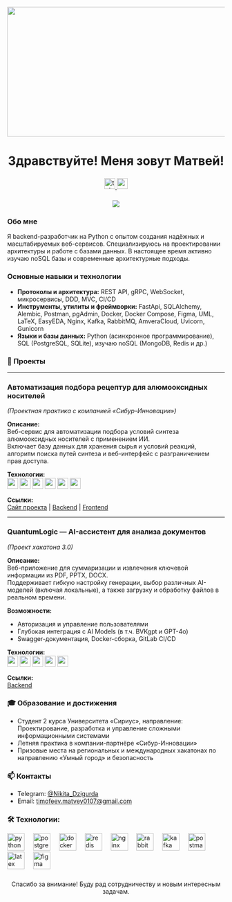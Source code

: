 <br clear="both">

<div align="center">
  <img height="300" width="600" src="https://user-images.githubusercontent.com/74038190/225813708-98b745f2-7d22-48cf-9150-083f1b00d6c9.gif"  />
</div>

###

<h1 align="center">Здравствуйте! Меня зовут Матвей!</h1>

###

<div align="center">
  <a href="https://t.me/@Yasin_Bayraktarr" target="_blank">
    <img src="https://img.shields.io/static/v1?message=Telegram&logo=telegram&label=&color=2CA5E0&logoColor=white&labelColor=&style=for-the-badge" height="25" alt="telegram logo"  />
  </a>
  <a href="mailto:timofeev.matvey0107@gmail.com" target="_blank">
    <img src="https://img.shields.io/static/v1?message=Email&logo=gmail&label=&color=D14836&logoColor=white&labelColor=&style=for-the-badge" height="25" alt="email logo"  />
  </a>
</div>

###

<div align="center">
  <img src="https://visitor-badge.laobi.icu/badge?page_id=matvej.dzigurda&"  />
</div>

###

<h3 align="left">Обо мне</h3>

<p align="left">
Я backend-разработчик на Python с опытом создания надёжных и масштабируемых веб-сервисов.  
Специализируюсь на проектировании архитектуры и работе с базами данных.  
В настоящее время активно изучаю noSQL базы и современные архитектурные подходы.  
</p>

###

<h3 align="left">Основные навыки и технологии</h3>

<ul>
<li><b>Протоколы и архитектура:</b> REST API, gRPC, WebSocket, микросервисы, DDD, MVC, CI/CD</li>
<li><b>Инструменты, утилиты и фреймворки:</b> FastApi, SQLAlchemy, Alembic, Postman, pgAdmin, Docker, Docker Compose, Figma, UML, LaTeX, EasyEDA, Nginx, Kafka, RabbitMQ, AmveraCloud, Uvicorn, Gunicorn</li>
<li><b>Языки и базы данных:</b> Python (асинхронное программирование), SQL (PostgreSQL, SQLite), изучаю noSQL (MongoDB, Redis и др.)</li>
</ul>

###

<h3 align="left">📂 Проекты</h3>

---

### Автоматизация подбора рецептур для алюмооксидных носителей  
*(Проектная практика с компанией «Сибур-Инновации»)*  

**Описание:**  
Веб-сервис для автоматизации подбора условий синтеза алюмооксидных носителей с применением ИИ.  
Включает базу данных для хранения сырья и условий реакций, алгоритм поиска путей синтеза и веб-интерфейс с разграничением прав доступа.  

**Технологии:**  
<img src="https://cdn.jsdelivr.net/gh/devicons/devicon/icons/python/python-original.svg" height="25" /> 
<img src="https://cdn.jsdelivr.net/gh/devicons/devicon/icons/fastapi/fastapi-original.svg" height="25" /> 
<img src="https://cdn.jsdelivr.net/gh/devicons/devicon/icons/postgresql/postgresql-original.svg" height="25" /> 
<img src="https://cdn.jsdelivr.net/gh/devicons/devicon/icons/docker/docker-original.svg" height="25" /> 
<img src="https://cdn.jsdelivr.net/gh/devicons/devicon/icons/redis/redis-original.svg" height="25" /> 
<img src="https://cdn.jsdelivr.net/gh/devicons/devicon/icons/nginx/nginx-original.svg" height="25" />  

**Ссылки:**  
[Сайт проекта](sibur-soakulo.amvera.io) | [Backend](https://github.com/NikitaDzigurda/Backend_Sibur.git) | [Frontend](https://github.com/sibur111/new_frontend.git)  

---

### QuantumLogic — AI-ассистент для анализа документов  
*(Проект хакатона 3.0)*  

**Описание:**  
Веб-приложение для суммаризации и извлечения ключевой информации из PDF, PPTX, DOCX.  
Поддерживает гибкую настройку генерации, выбор различных AI-моделей (включая локальные), а также загрузку и обработку файлов в реальном времени.  

**Возможности:**  
- Авторизация и управление пользователями  
- Глубокая интеграция с AI Models (в т.ч. BVKgpt и GPT-4o)  
- Swagger-документация, Docker-сборка, GitLab CI/CD  

**Технологии:**  
<img src="https://cdn.jsdelivr.net/gh/devicons/devicon/icons/python/python-original.svg" height="25" /> 
<img src="https://cdn.jsdelivr.net/gh/devicons/devicon/icons/fastapi/fastapi-original.svg" height="25" /> 
<img src="https://cdn.jsdelivr.net/gh/devicons/devicon/icons/docker/docker-original.svg" height="25" /> 
<img src="https://cdn.jsdelivr.net/gh/devicons/devicon/icons/nginx/nginx-original.svg" height="25" /> 
<img src="https://cdn.jsdelivr.net/gh/devicons/devicon/icons/postgresql/postgresql-original.svg" height="25" />  

**Ссылки:**  
[Backend](https://github.com/NikitaDzigurda/Backend_Bvk.git)  


###

<h3 align="left">🎓 Образование и достижения</h3>

<ul>
<li>Студент 2 курса Университета «Сириус», направление: Проектирование, разработка и управление сложными информационными системами</li>
<li>Летняя практика в компании-партнёре «Сибур-Инновации»</li>
<li>Призовые места на региональных и международных хакатонах по направлению «Умный город» и безопасность</li>
</ul>

###

<h3 align="left">📫 Контакты</h3>

<ul>
<li>Telegram: <a href="https://t.me/Yasin_Bayraktarr" target="_blank">@Nikita_Dzigurda</a></li>
<li>Email: <a href="mailto:timofeev.matvey0107@gmail.com">timofeev.matvey0107@gmail.com</a></li>
</ul>

###

<h3 align="left">🛠 Технологии:</h3>

<div align="left">
  <img src="https://cdn.jsdelivr.net/gh/devicons/devicon/icons/python/python-original.svg" height="40" alt="python logo"  />
  <img width="12" />
  <img src="https://cdn.jsdelivr.net/gh/devicons/devicon/icons/postgresql/postgresql-original.svg" height="40" alt="postgresql logo"  />
  <img width="12" />
  <img src="https://cdn.jsdelivr.net/gh/devicons/devicon/icons/docker/docker-original.svg" height="40" alt="docker logo"  />
  <img width="12" />
  <img src="https://cdn.jsdelivr.net/gh/devicons/devicon/icons/redis/redis-original.svg" height="40" alt="redis logo"  />
  <img width="12" />
  <img src="https://cdn.jsdelivr.net/gh/devicons/devicon/icons/nginx/nginx-original.svg" height="40" alt="nginx logo"  />
  <img width="12" />
  <img src="https://cdn.jsdelivr.net/gh/devicons/devicon/icons/rabbitmq/rabbitmq-original.svg" height="40" alt="rabbitmq logo"  />
  <img width="12" />
  <img src="https://img.shields.io/badge/Apache%20Kafka-231F20?style=flat&logo=apachekafka&logoColor=white" height="40" alt="kafka logo"  />
  <img width="12" />
  <img src="https://cdn.jsdelivr.net/gh/devicons/devicon/icons/postman/postman-original.svg" height="40" alt="postman logo"  />
  <img width="12" />
  <img src="https://cdn.simpleicons.org/latex/000000" height="40" alt="latex logo"  />
  <img width="12" />
  <img src="https://cdn.jsdelivr.net/gh/devicons/devicon/icons/figma/figma-original.svg" height="40" alt="figma logo"  />
</div>


###

<div align="center">
  <!-- <img src="https://media.giphy.com/media/3o7aD6VtcXKx5b8eZq/giphy.gif" alt="animation" width="400" /> -->
</div>

###

<p align="center">Спасибо за внимание! Буду рад сотрудничеству и новым интересным задачам.</p>
